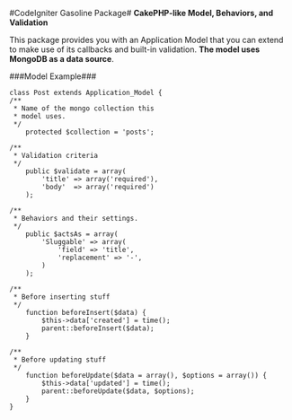 #CodeIgniter Gasoline Package#
__CakePHP-like Model, Behaviors, and Validation__

This package provides you with an Application Model that you can extend to make
use of its callbacks and built-in validation. **The model uses MongoDB as a data
source**.

###Model Example###
	
	class Post extends Application_Model {
	/**
	 * Name of the mongo collection this
	 * model uses.
	 */
		protected $collection = 'posts';

	/**
	 * Validation criteria
	 */
		public $validate = array(
			'title' => array('required'),
			'body'  => array('required')
		);

	/**
	 * Behaviors and their settings.
	 */	
		public $actsAs = array(
			'Sluggable' => array(
				'field' => 'title',
				'replacement' => '-',
			)
		);

	/**
	 * Before inserting stuff
	 */
		function beforeInsert($data) {
			$this->data['created'] = time();
			parent::beforeInsert($data);
		}

	/**
	 * Before updating stuff
	 */	
		function beforeUpdate($data = array(), $options = array()) {
			$this->data['updated'] = time();
			parent::beforeUpdate($data, $options);
		}
	}
